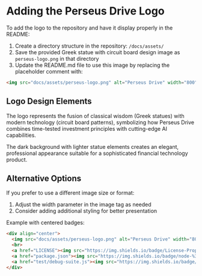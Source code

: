 # Adding the Perseus Drive Logo

To add the logo to the repository and have it display properly in the README:

1. Create a directory structure in the repository: `/docs/assets/`
2. Save the provided Greek statue with circuit board design image as `perseus-logo.png` in that directory
3. Update the README.md file to use this image by replacing the placeholder comment with:

```markdown
<img src="docs/assets/perseus-logo.png" alt="Perseus Drive" width="800">
```

## Logo Design Elements

The logo represents the fusion of classical wisdom (Greek statues) with modern technology (circuit board patterns), symbolizing how Perseus Drive combines time-tested investment principles with cutting-edge AI capabilities.

The dark background with lighter statue elements creates an elegant, professional appearance suitable for a sophisticated financial technology product.

## Alternative Options

If you prefer to use a different image size or format:

1. Adjust the width parameter in the image tag as needed
2. Consider adding additional styling for better presentation

Example with centered badges:
```markdown
<div align="center">
  <img src="docs/assets/perseus-logo.png" alt="Perseus Drive" width="800">
  <br>
  <a href="LICENSE"><img src="https://img.shields.io/badge/License-Proprietary-red.svg" alt="License: Proprietary"></a>
  <a href="package.json"><img src="https://img.shields.io/badge/node-%3E%3D16.0.0-brightgreen.svg" alt="Node Version"></a>
  <a href="test/debug-suite.js"><img src="https://img.shields.io/badge/build-passing-brightgreen.svg" alt="Build Status"></a>
</div>
``` 